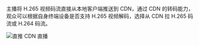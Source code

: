 主播将 H.265 视频码流直接从本地客户端推送到 CDN，通过 CDN 的转码能力，观众可以根据自身终端设备是否支持 H.265 视频解码，选择从 CDN 拉 H.265 码流或 H.264 码流。

![直推 CDN 直播](https://doc-media.zego.im/sdk-doc/Pics/LiveRoom/H265/DirectlyCDN.png)
